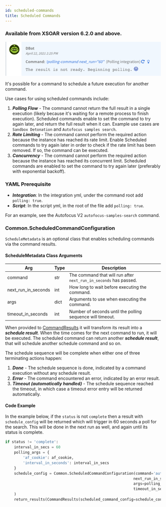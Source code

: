 ```yaml
---
id: scheduled-commands
title: Scheduled Commands
---
```


### Available from XSOAR version 6.2.0 and above.

<img width="533" src="../doc_imgs/integrations/polling-command.png"></img>

It's possible for a command to schedule a future execution for another command.

Use cases for using scheduled commands include:
1. ***Polling Flow*** - The command cannot return the full result in a single execution (likely because it's waiting for a remote process to finish execution). Scheduled commands enable to set the command to try again later, and return the full result when it can. Example use cases are `Sandbox Detonation` and `Autofocus samples search`.
2. ***Rate Limiting*** - The command cannot perform the required action because the instance has reached its rate limit. Enable Scheduled commands to try again later in order to check if the rate limit has been removed. If so, the command can be executed.
3. ***Concurrency*** - The command cannot perform the required action because the instance has reached its concurrent limit. Scheduled commands are enabled to set the command to try again later (preferably with exponential backoff).

### YAML Prerequisite
* ***Integration***: In the integration yml, under the command root add `polling: true`.
* ***Script***: In the script yml, in the root of the file add `polling: true`.

For an example, see the Autofocus V2 `autofocus-samples-search` command.

### Common.ScheduledCommandConfiguration
`ScheduleMetadata` is an optional class that enables scheduling commands via the command results.

#### ScheduleMetadata Class Arguments
| Arg               | Type   | Description                                                                                                                                                                                |
|-------------------|--------|--------------------------------------------------------------------------------------------------------------------------------------------------------------------------------------------|
| command                | str    | The command that will run after `next_run_in_seconds` has passed.
| next_run_in_seconds    | int    | How long to wait before executing the command.
| args                   | dict   | Arguments to use when executing the command.
| timeout_in_seconds     | int    | Number of seconds until the polling sequence will timeout.

When provided to [CommandResults](./code-conventions#commandresults) it will transform its result into a ***schedule result***.
When the time comes for the next command to run, it will be executed.
The scheduled command can return another ***schedule result***, that will schedule another schedule command and so on.

The schedule sequence will be complete when either one of three terminating actions happen:

1. ***Done*** - The schedule sequence is done, indicated by a command execution without any schedule result.
2. ***Error*** - The command encountered an error, indicated by an error result.
3. ***Timeout (automatically handled)*** - The schedule sequence reached the timeout, in which case a timeout error entry will be returned automatically.

#### Code Example
In the example below, if the `status` is not `complete` then a result with `schedule_config` will be returned which will trigger in 60 seconds a poll for the search. This will be done in the next run as well, and again until its status is complete.

```python
if status != 'complete':
    interval_in_secs = 60
    polling_args = {
        'af_cookie': af_cookie,
        'interval_in_seconds': interval_in_secs
    }
    schedule_config = Common.ScheduledCommandConfiguration(command='autofocus-search-samples',
                                                          next_run_in_seconds=interval_in_secs,
                                                          args=polling_args, 
                                                          timeout_in_seconds=600
    )
    return_results(CommandResults(scheduled_command_config=schedule_config))
```
